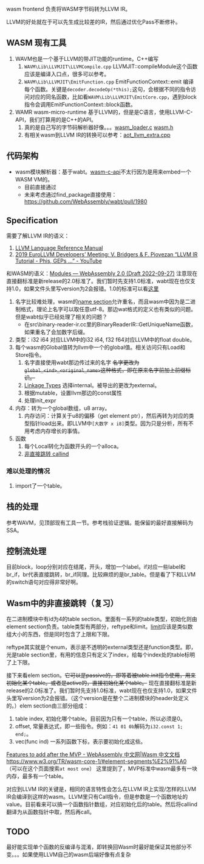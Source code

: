 wasm frontend 负责将WASM字节码转为LLVM IR。

LLVM的好处就在于可以先生成比较差的IR，然后通过优化Pass不断修补。


## WASM 现有工具

1. WAVM也是一个基于LLVM的带JIT功能的runtime。C++编写
   1. `WAVM\Lib\LLVMJIT\LLVMCompile.cpp` LLVMJIT::compileModule这个函数应该是编译入口点，很多可以参考。
   1. `WAVM\Lib\LLVMJIT\EmitFunction.cpp` EmitFunctionContext::emit 编译每个函数。关键是`decoder.decodeOp(*this);`这句，会根据不同的指令访问对应的同名函数，比如看`WAVM\Lib\LLVMJIT\EmitCore.cpp`，遇到block指令会调用EmitFunctionContext::block函数。
1. WAMR wasm-micro-runtime 基于LLVM的，但是是C语言，使用LLVM-C-API，我们打算用的是C++的API。
    1. 真的是自己写的字节码解析器好像。。。[wasm_loader.c](https://github.com/bytecodealliance/wasm-micro-runtime/blob/3220ff6941b64de684a5a60a5e3f8adad4a18fb0/core/iwasm/interpreter/wasm_loader.c) [wasm.h](https://github.com/bytecodealliance/wasm-micro-runtime/blob/3220ff6941b64de684a5a60a5e3f8adad4a18fb0/core/iwasm/interpreter/wasm.h)
    1. 有相关wasm到LLVM IR的转换可以参考：[aot_llvm_extra.cpp](https://github.com/bytecodealliance/wasm-micro-runtime/blob/c07584400134bb5f1be80b4f5df96eb1d8c94324/core/iwasm/compilation/aot_llvm_extra.cpp)


## 代码架构

- wasm模块解析器：基于wabt。[wasm-c-api](https://github.com/WebAssembly/wasm-c-api)不太行因为是用来embed一个WASM VM的。
   - 目前直接通过
   - 未来考虑通过find_package直接使用： https://github.com/WebAssembly/wabt/pull/1980


## Specification

需要了解LLVM IR的语义：

1. [LLVM Language Reference Manual](https://llvm.org/docs/LangRef.html) 
2. [2019 EuroLLVM Developers’ Meeting: V. Bridgers & F. Piovezan “LLVM IR Tutorial - Phis, GEPs ...” - YouTube](https://www.youtube.com/watch?v=m8G_S5LwlTo) 

和WASM的语义：[Modules — WebAssembly 2.0 (Draft 2022-09-27)](https://webassembly.github.io/spec/core/binary/modules.html) 注意现在直接翻标准是新release的2.0标准了。我们暂时先支持1.0标准，wabt现在也仅支持1.0，如果文件头里写version为2会报错。1.0的标准可以看[这里](https://www.w3.org/TR/wasm-core-1/#syntax-importdesc)

1. 名字比较难处理，wasm的[name section](https://github.com/WebAssembly/extended-name-section/blob/main/proposals/extended-name-section/Overview.md)允许重名，而且wasm中因为是二进制格式，理论上名字可以取任意utf-8。那边wat格式的定义也有类似的问题。但是wabt似乎已经处理了相关的问题？
   - 在src\binary-reader-ir.cc里的BinaryReaderIR::GetUniqueName函数，如果重名了会加数字后缀。
1. 类型：i32 i64 对应LLVM中的i32 i64, f32 f64对应LLVM中的float double。
1. 每个wasm的Global值转为llvm中一个的global值。相关访问只有Load和Store指令。
   1. 名字直接使用wabt那边传过来的名字 ~~名字更改为`global_<ind>_<original_name>`这种格式，即在原来名字前加上前缀标识。~~
   1. [Linkage Types](https://llvm.org/docs/LangRef.html#linkage-types) 选择internal。被导出的更改为external。
   1. 根据mutable，设置llvm那边的const属性
   1. 处理init_expr
3. 内存：转为一个global数组，u8 array。
   1. 内存访问：计算关于u8的偏移（get element ptr），然后再转为对应的类型指针load出来。即LLVM中`[大数字 x i8]`类型。因为只是分析，所有不用考虑内存增长的事情。
4. 函数
   1. 每个Local转化为函数开头的一个alloca。
   2. [非直接跳转 callind](https://webassembly.github.io/spec/core/exec/instructions.html#xref-syntax-instructions-syntax-instr-control-mathsf-call-indirect-x-y) 

### 难以处理的情况

1. import了一个table。


## 栈的处理

参考WAVM，见顶部现有工具一节。参考栈验证逻辑。能保留的最好直接解码为SSA。


## 控制流处理

目前block，loop分别对应在结尾，开头，增加一个label。if对应一些label和br_if，br代表直接跳转，br_if同理。比较麻烦的是br_table。但是看了下和LLVM的switch语句对应得非常好啊。



## Wasm中的非直接跳转（复习）

在二进制模块中有id为4的table section。里面有一系列的table类型，初始化则由element section负责。table类型有两部分，reftype和limit。[limit](https://webassembly.github.io/spec/core/binary/types.html#limits)应该是类似数组大小的东西，但是同时包含了上限和下限。

reftype其实就是个enum，表示是不透明的external类型还是function类型。即，光是table section里，有用的信息只有定义了index，给每个index处的table标明了上下限。

接下来看elem section。~~它可以是passive的，即等着被table.init指令使用，用来初始化某个table。或者是active的，直接初始化某个table。~~ 现在直接翻标准是新release的2.0标准了。我们暂时先支持1.0标准，wabt现在也仅支持1.0，如果文件头里写version为2会报错。（这个version是在整个二进制模块的header处定义的。）elem section由三部分组成：

1. table index, 初始化哪个table。目前因为只有一个table，所以必须是0。
2. offset, 常量表达式，即一些指令。例如：`41 01 0b`解码为`i32.const 1; end;`。
3. vec(func ind) 一系列函数下标，表示要初始化成这些。

[Features to add after the MVP - WebAssembly 中文网|Wasm 中文文档](https://www.wasm.com.cn/docs/future-features/) https://www.w3.org/TR/wasm-core-1/#element-segments%E2%91%A0 （可以在这个页面搜索`at most one`） 这里提到了，MVP标准中wasm最多有一块内存，最多有一个table。

对应到LLVM IR的关键是，相同的语言特性会怎么在LLVM IR上实现/怎样的LLVM IR会编译到这样的wasm。LLVM里只有Call指令，但是参数是一个函数地址的value。目前看来可以搞一个函数指针数组，对应初始化后的table。然后将callind翻译为从函数指针中取，然后再call。



## TODO

最好能实现单个函数的反编译与混淆，即转换回Wasm时最好能保证其他部分不变。。。如果使用LLVM自己的wasm后端好像有点复杂
